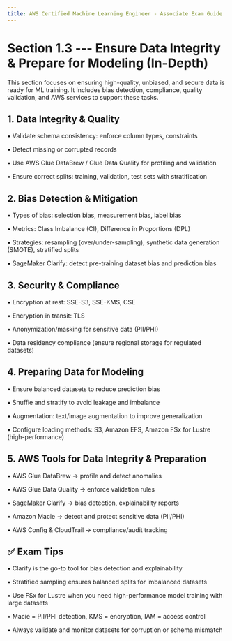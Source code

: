 ```yaml
---
title: AWS Certified Machine Learning Engineer - Associate Exam Guide
---
```


# Section 1.3 --- Ensure Data Integrity & Prepare for Modeling (In-Depth)

This section focuses on ensuring high-quality, unbiased, and secure data
is ready for ML training. It includes bias detection, compliance,
quality validation, and AWS services to support these tasks.

## 1. Data Integrity & Quality

• Validate schema consistency: enforce column types, constraints

• Detect missing or corrupted records

• Use AWS Glue DataBrew / Glue Data Quality for profiling and validation

• Ensure correct splits: training, validation, test sets with
stratification

## 2. Bias Detection & Mitigation

• Types of bias: selection bias, measurement bias, label bias

• Metrics: Class Imbalance (CI), Difference in Proportions (DPL)

• Strategies: resampling (over/under-sampling), synthetic data
generation (SMOTE), stratified splits

• SageMaker Clarify: detect pre-training dataset bias and prediction
bias

## 3. Security & Compliance

• Encryption at rest: SSE-S3, SSE-KMS, CSE

• Encryption in transit: TLS

• Anonymization/masking for sensitive data (PII/PHI)

• Data residency compliance (ensure regional storage for regulated
datasets)

## 4. Preparing Data for Modeling

• Ensure balanced datasets to reduce prediction bias

• Shuffle and stratify to avoid leakage and imbalance

• Augmentation: text/image augmentation to improve generalization

• Configure loading methods: S3, Amazon EFS, Amazon FSx for Lustre
(high-performance)

## 5. AWS Tools for Data Integrity & Preparation

• AWS Glue DataBrew → profile and detect anomalies

• AWS Glue Data Quality → enforce validation rules

• SageMaker Clarify → bias detection, explainability reports

• Amazon Macie → detect and protect sensitive data (PII/PHI)

• AWS Config & CloudTrail → compliance/audit tracking

## ✅ Exam Tips

• Clarify is the go-to tool for bias detection and explainability

• Stratified sampling ensures balanced splits for imbalanced datasets

• Use FSx for Lustre when you need high-performance model training with
large datasets

• Macie = PII/PHI detection, KMS = encryption, IAM = access control

• Always validate and monitor datasets for corruption or schema mismatch
